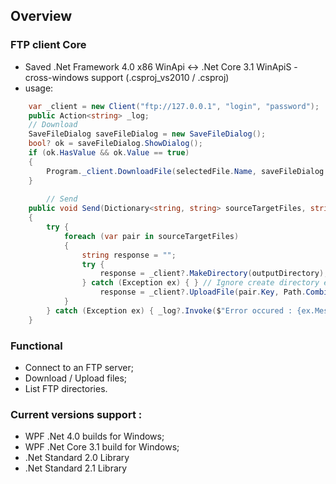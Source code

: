 ## Overview
### FTP client Core
- Saved .Net Framework 4.0 x86 WinApi <-> .Net Core 3.1 WinApiS - cross-windows support (.csproj_vs2010 / .csproj)
- usage:
``` C#
    var _client = new Client("ftp://127.0.0.1", "login", "password");
    public Action<string> _log;
	// Download 
	SaveFileDialog saveFileDialog = new SaveFileDialog();
	bool? ok = saveFileDialog.ShowDialog();
	if (ok.HasValue && ok.Value == true)
	{
		Program._client.DownloadFile(selectedFile.Name, saveFileDialog.FileName);
	}
    
    	// Send 
	public void Send(Dictionary<string, string> sourceTargetFiles, string outputDirectory = "")
	{
		try {
			foreach (var pair in sourceTargetFiles)
			{
				string response = "";
				try { 
					response = _client?.MakeDirectory(outputDirectory);
				} catch (Exception ex) { } // Ignore create directory error
					response = _client?.UploadFile(pair.Key, Path.Combine(outputDirectory, pair.Value));
			}
		} catch (Exception ex) { _log?.Invoke($"Error occured : {ex.Message}"); }
	}
```
### Functional
- Connect to an FTP server;
- Download / Upload files;
- List FTP directories.
	
### Current versions support :
- WPF .Net 4.0 builds for Windows;
- WPF .Net Core 3.1 build for Windows;
- .Net Standard 2.0 Library
- .Net Standard 2.1 Library 
